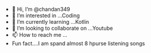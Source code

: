 - 👋 Hi, I’m @chandan349
- 👀 I’m interested in ...Coding
- 🌱 I’m currently learning ...Kotlin
- 💞️ I’m looking to collaborate on ...Youtube
- 📫 How to reach me ...
- Fun fact....I am spand almost 8 hpurse listening songs
